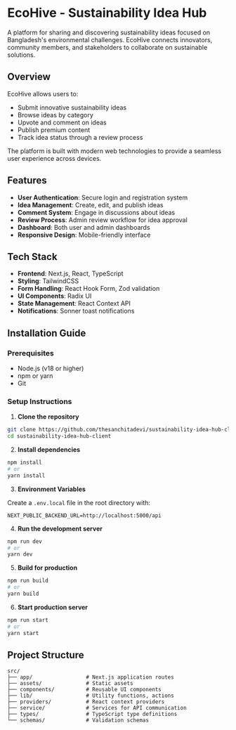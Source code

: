 # EcoHive - Sustainability Idea Hub

A platform for sharing and discovering sustainability ideas focused on Bangladesh's environmental challenges. EcoHive connects innovators, community members, and stakeholders to collaborate on sustainable solutions.

## Overview

EcoHive allows users to:

- Submit innovative sustainability ideas
- Browse ideas by category
- Upvote and comment on ideas
- Publish premium content
- Track idea status through a review process

The platform is built with modern web technologies to provide a seamless user experience across devices.

## Features

- **User Authentication**: Secure login and registration system
- **Idea Management**: Create, edit, and publish ideas
- **Comment System**: Engage in discussions about ideas
- **Review Process**: Admin review workflow for idea approval
- **Dashboard**: Both user and admin dashboards
- **Responsive Design**: Mobile-friendly interface

## Tech Stack

- **Frontend**: Next.js, React, TypeScript
- **Styling**: TailwindCSS
- **Form Handling**: React Hook Form, Zod validation
- **UI Components**: Radix UI
- **State Management**: React Context API
- **Notifications**: Sonner toast notifications

## Installation Guide

### Prerequisites

- Node.js (v18 or higher)
- npm or yarn
- Git

### Setup Instructions

1. **Clone the repository**

```bash
git clone https://github.com/thesanchitadevi/sustainability-idea-hub-client
cd sustainability-idea-hub-client
```

2. **Install dependencies**

```bash
npm install
# or
yarn install
```

3. **Environment Variables**

Create a `.env.local` file in the root directory with:

```
NEXT_PUBLIC_BACKEND_URL=http://localhost:5000/api
```

4. **Run the development server**

```bash
npm run dev
# or
yarn dev
```

5. **Build for production**

```bash
npm run build
# or
yarn build
```

6. **Start production server**

```bash
npm run start
# or
yarn start
```

## Project Structure

```
src/
├── app/                 # Next.js application routes
├── assets/              # Static assets
├── components/          # Reusable UI components
├── lib/                 # Utility functions, actions
├── providers/           # React context providers
├── service/             # Services for API communication
├── types/               # TypeScript type definitions
└── schemas/             # Validation schemas
```
